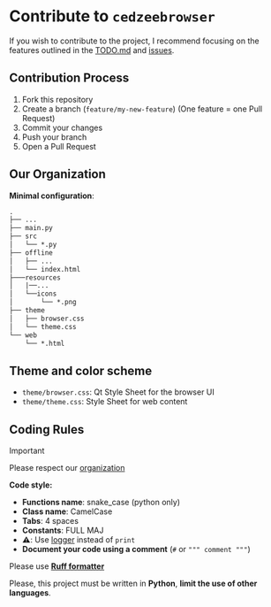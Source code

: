 
# Contribute to `cedzeebrowser`

If you wish to contribute to the project, I recommend focusing on the features outlined in the [TODO.md](TODO.md) and [issues](https://github.com/cedzeedev/cedzeebrowser/issues).

## Contribution Process

1. Fork this repository
2. Create a branch (`feature/my-new-feature`) (One feature = one Pull Request)
3. Commit your changes
4. Push your branch
5. Open a Pull Request

## Our Organization

**Minimal configuration**:

```txt
.
├── ...
├── main.py
├── src
│   └── *.py
├── offline
│   ├── ...
│   └── index.html
├───resources
│   |──...
│   └──icons
│       └── *.png
├── theme
│   ├── browser.css
│   └── theme.css
└── web
    └── *.html
```

## Theme and color scheme

- `theme/browser.css`: Qt Style Sheet for the browser UI
- `theme/theme.css`: Style Sheet for web content

## Coding Rules

> [!IMPORTANT]
>
> Please respect our [organization](#our-organization)
>

**Code style:**

- **Functions name**: snake_case (python only)
- **Class name**: CamelCase
- **Tabs**: 4 spaces
- **Constants**: FULL MAJ
- **⚠️**: Use [logger](src/ConsoleLogger.py) instead of `print`
- **Document your code using a comment** (`#` or `""" comment """`)

Please use [**Ruff formatter**](https://github.com/astral-sh/ruff)

Please, this project must be written in **Python**, **limit the use of other languages**.

